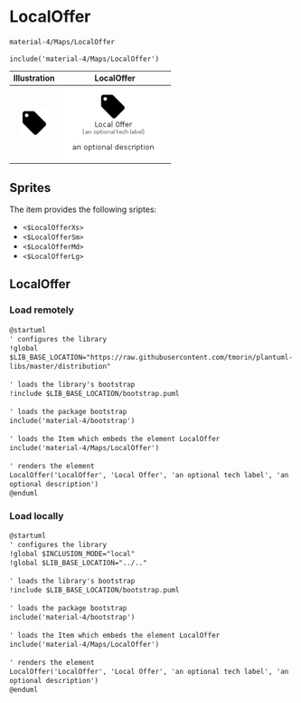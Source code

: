 # LocalOffer


```text
material-4/Maps/LocalOffer
```

```text
include('material-4/Maps/LocalOffer')
```



| Illustration | LocalOffer |
| :---: | :---: |
| ![illustration for Illustration](../../material-4/Maps/LocalOffer.png) | ![illustration for LocalOffer](../../material-4/Maps/LocalOffer.Local.png) |



## Sprites
The item provides the following sriptes:

- `<$LocalOfferXs>`
- `<$LocalOfferSm>`
- `<$LocalOfferMd>`
- `<$LocalOfferLg>`





## LocalOffer

### Load remotely
```plantuml
@startuml
' configures the library
!global $LIB_BASE_LOCATION="https://raw.githubusercontent.com/tmorin/plantuml-libs/master/distribution"

' loads the library's bootstrap
!include $LIB_BASE_LOCATION/bootstrap.puml

' loads the package bootstrap
include('material-4/bootstrap')

' loads the Item which embeds the element LocalOffer
include('material-4/Maps/LocalOffer')

' renders the element
LocalOffer('LocalOffer', 'Local Offer', 'an optional tech label', 'an optional description')
@enduml
```

### Load locally
```plantuml
@startuml
' configures the library
!global $INCLUSION_MODE="local"
!global $LIB_BASE_LOCATION="../.."

' loads the library's bootstrap
!include $LIB_BASE_LOCATION/bootstrap.puml

' loads the package bootstrap
include('material-4/bootstrap')

' loads the Item which embeds the element LocalOffer
include('material-4/Maps/LocalOffer')

' renders the element
LocalOffer('LocalOffer', 'Local Offer', 'an optional tech label', 'an optional description')
@enduml
```

